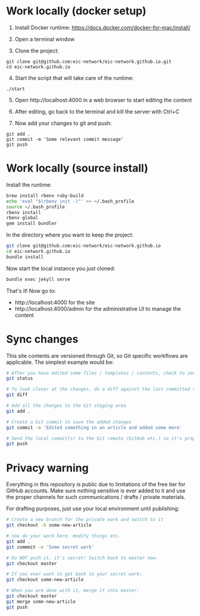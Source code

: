 
# Work locally (docker setup)

1. Install Docker runtime: https://docs.docker.com/docker-for-mac/install/

2. Open a terminal window

3. Clone the project:

```
git clone git@github.com:eic-network/eic-network.github.io.git
cd eic-network.github.io
```

4. Start the script that will take care of the runtime:

```
./start
```

5. Open http://localhost:4000 in a web browser to start editing the content

6. After editing, go back to the terminal and kill the server with Ctrl+C

7. Now add your changes to git and push:

```
git add .
git commit -m 'Some relevant commit message'
git push
```


# Work locally (source install)

Install the runtime:

``` sh
brew install rbenv ruby-build
echo 'eval "$(rbenv init -)"' >> ~/.bash_profile
source ~/.bash_profile
rbenv install 
rbenv global 
gem install bundler
```

In the directory where you want to keep the project:

``` sh
git clone git@github.com:eic-network/eic-network.github.io
cd eic-network.github.io
bundle install
```

Now start the local instance you just cloned:

``` sh
bundle exec jekyll serve
```

That's it! Now go to:

* http://localhost:4000 for the site
* http://localhost:4000/admin for the administrative UI to manage the content

# Sync changes

This site contents are versioned through Git, so Git specific workflows are applicable. The simplest example would be:

``` sh
# After you have edited some files / templates / contents, check to see what changed
git status

# To look closer at the changes, do a diff against the last committed version. Exit the pager with `q`.
git diff

# Add all the changes to the Git staging area
git add .

# Create a Git commit to save the added changes
git commit -m 'Edited something in an article and added some more'

# Send the local commit(s) to the Git remote (GitHub etc.) so it's propagated to the deploy site
git push
```

# Privacy warning

Everything in this repository is public due to limitations of the free tier for GitHub accounts. Make sure nothing sensitive is ever added to it and use the proper channels for such communications / drafts / private materials.

For drafting purposes, just use your local environment until publishing:

``` sh
# Create a new branch for the private work and switch to it
git checkout -b some-new-article

# now do your work here, modify things etc.
git add .
git commmit -m 'Some secret work'

# Do NOT push it, it's secret! Switch back to master now.
git checkout master

# If you ever want to get back to your secret work:
git checkout some-new-article

# When you are done with it, merge it into master:
git checkout master
git merge some-new-article
git push
```
